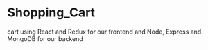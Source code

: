 # Shopping_Cart
cart using React and Redux for our frontend and Node, Express and MongoDB for our backend
